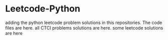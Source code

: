 # Leetcode-Python
adding the python leetcode problem solutions in this repositories. 
The code files are here.
all CTCI problems solutions are here.
some leetcode solutions are here







































































































































































































































































































































































































































































































































































































































































































































































































































































































































































































































































